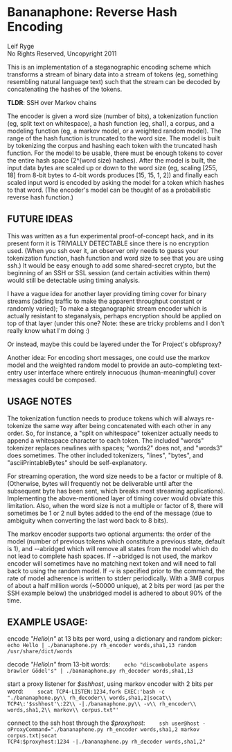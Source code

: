 <h1>Bananaphone: Reverse Hash Encoding</h1>

<p>Leif Ryge <leif@synthesize.us>
<br/>No Rights Reserved, Uncopyright 2011</p>

<p>This is an implementation of a steganographic encoding scheme which transforms
a stream of binary data into a stream of tokens (eg, something resembling
natural language text) such that the stream can be decoded by concatenating the
hashes of the tokens.</p>

<b>TLDR</b>: SSH over Markov chains

<p>The encoder is given a word size (number of bits), a tokenization function (eg,
split text on whitespace), a hash function (eg, sha1), a corpus, and a modeling
function (eg, a markov model, or a weighted random model). The range of the
hash function is truncated to the word size. The model is built by tokenizing
the corpus and hashing each token with the truncated hash function. For the
model to be usable, there must be enough tokens to cover the entire hash space
(2^(word size) hashes). After the model is built, the input data bytes are
scaled up or down to the word size (eg, scaling [255, 18] from 8-bit bytes to
4-bit words produces [15, 15, 1, 2]) and finally each scaled input word is
encoded by asking the model for a token which hashes to that word. (The
encoder's model can be thought of as a probabilistic reverse hash function.)</p>


<h2>FUTURE IDEAS</h2>
<p>This was written as a fun experimental proof-of-concept hack, and in its
present form it is TRIVIALLY DETECTABLE since there is no encryption used.
(When you ssh over it, an observer only needs to guess your tokenization
function, hash function and word size to see that you are using ssh.) It would
be easy enough to add some shared-secret crypto, but the beginning of an SSH or
SSL session (and certain activities within them) would still be detectable
using timing analysis.</p>

<p>I have a vague idea for another layer providing timing cover for binary streams
(adding traffic to make the apparent throughput constant or randomly varied);
To make a steganographic stream encoder which is actually resistant to
steganalysis, perhaps encryption should be applied on top of that layer (under
this one? Note: these are tricky problems and I don't really know what I'm
doing :)</p>

<p>Or instead, maybe this could be layered under the Tor Project's obfsproxy?</p>

<p>Another idea: For encoding short messages, one could use the markov model and
the weighted random model to provide an auto-completing text-entry user
interface where entirely innocuous (human-meaningful) cover messages could be
composed.</p>


<h2>USAGE NOTES</h2>
<p>The tokenization function needs to produce tokens which will always re-tokenize
the same way after being concatenated with each other in any order. So, for
instance, a "split on whitespace" tokenizer actually needs to append a
whitespace character to each token. The included "words" tokenizer replaces
newlines with spaces; "words2" does not, and "words3" does sometimes. The other
included tokenizers, "lines", "bytes", and "asciiPrintableBytes" should be
self-explanatory.</p>

<p>For streaming operation, the word size needs to be a factor or multiple of 8.
(Otherwise, bytes will frequently not be deliverable until after the subsequent
byte has been sent, which breaks most streaming applications). Implementing the
above-mentioned layer of timing cover would obviate this limitation. Also, when
the word size is not a multiple or factor of 8, there will sometimes be 1 or 2
null bytes added to the end of the message (due to ambiguity when converting
the last word back to 8 bits).</p>

<p>The markov encoder supports two optional arguments: the order of the model
(number of previous tokens which constitute a previous state, default is 1),
and --abridged which will remove all states from the model which do not lead to
complete hash spaces. If --abridged is not used, the markov encoder will
sometimes have no matching next token and will need to fall back to using the
random model. If -v is specified prior to the command, the rate of model
adherence is written to stderr periodically. With a 3MB corpus of about a half
million words (~50000 unique), at 2 bits per word (as per the SSH example
below) the unabridged model is adhered to about 90% of the time.</p>


<h2>EXAMPLE USAGE:</h2>

<p>encode <i>"Hello\n"</i> at 13 bits per word, using a dictionary and random picker:
<code>    echo Hello | ./bananaphone.py rh_encoder words,sha1,13 random /usr/share/dict/words</code></p>

<p>decode <i>"Hello\n"</i> from 13-bit words:
<code>    echo "discombobulate aspens brawler Gödel's" | ./bananaphone.py rh_decoder words,sha1,13</code></p>

<p>start a proxy listener for <i>$sshhost</i>, using markov encoder with 2 bits per word:
<code>    socat TCP4-LISTEN:1234,fork EXEC:'bash -c "./bananaphone.py\\ rh_decoder\\ words,sha1,2|socat\\ 
TCP4\:'$sshhost'\:22\\ -|./bananaphone.py\\ -v\\ rh_encoder\\ words,sha1,2\\ markov\\ corpus.txt"'</code></p>

<p>connect to the ssh host through the <i>$proxyhost</i>:
<code>    ssh user@host -oProxyCommand="./bananaphone.py rh_encoder words,sha1,2 markov corpus.txt|socat 
TCP4:$proxyhost:1234 -|./bananaphone.py rh_decoder words,sha1,2"</code></p>
